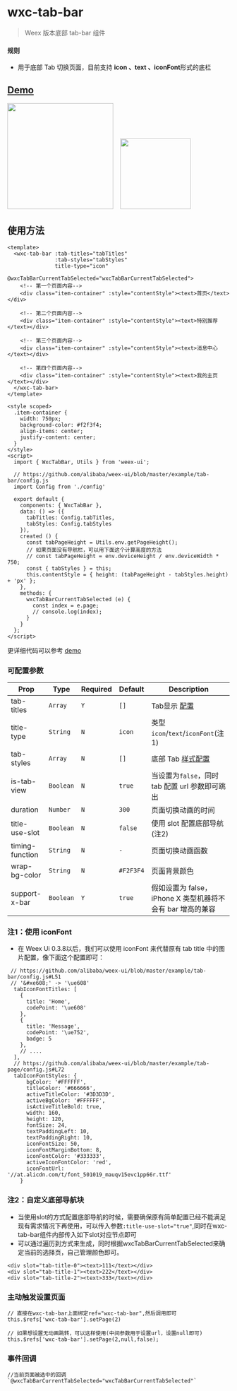 # wxc-tab-bar

> Weex 版本底部 tab-bar 组件

#### 规则
- 用于底部 Tab 切换页面，目前支持 **icon 、text 、iconFont**形式的底栏

## [Demo](https://h5.m.taobao.com/trip/wx-detection-demo/tab-bar/index.html?_wx_tpl=https%3A%2F%2Fh5.m.taobao.com%2Ftrip%2Fwx-detection-demo%2Ftab-bar%2Findex.weex.js)


<img src="https://img.alicdn.com/tfs/TB1n6jOg3DD8KJjy0FdXXcjvXXa-562-1000.gif" width="240"/>&nbsp;&nbsp;&nbsp;&nbsp;<img src="https://img.alicdn.com/tfs/TB1AEx7gcLJ8KJjy0FnXXcFDpXa-200-200.png" width="160"/>


## 使用方法

```vue
<template>
  <wxc-tab-bar :tab-titles="tabTitles"
               :tab-styles="tabStyles"
               title-type="icon"
               @wxcTabBarCurrentTabSelected="wxcTabBarCurrentTabSelected">
    <!-- 第一个页面内容-->
    <div class="item-container" :style="contentStyle"><text>首页</text></div>

    <!-- 第二个页面内容-->
    <div class="item-container" :style="contentStyle"><text>特别推荐</text></div>

    <!-- 第三个页面内容-->
    <div class="item-container" :style="contentStyle"><text>消息中心</text></div>

    <!-- 第四个页面内容-->
    <div class="item-container" :style="contentStyle"><text>我的主页</text></div>
  </wxc-tab-bar>
</template>

<style scoped>
  .item-container {
    width: 750px;
    background-color: #f2f3f4;
    align-items: center;
    justify-content: center;
  }
</style>
<script>
  import { WxcTabBar, Utils } from 'weex-ui';

  // https://github.com/alibaba/weex-ui/blob/master/example/tab-bar/config.js
  import Config from './config'

  export default {
    components: { WxcTabBar },
    data: () => ({
      tabTitles: Config.tabTitles,
      tabStyles: Config.tabStyles
    }),
    created () {
      const tabPageHeight = Utils.env.getPageHeight();
      // 如果页面没有导航栏，可以用下面这个计算高度的方法
      // const tabPageHeight = env.deviceHeight / env.deviceWidth * 750;
      const { tabStyles } = this;
      this.contentStyle = { height: (tabPageHeight - tabStyles.height) + 'px' };
    },
    methods: {
      wxcTabBarCurrentTabSelected (e) {
        const index = e.page;
        // console.log(index);
      }
    }
  };
</script>

```
更详细代码可以参考 [demo](https://github.com/alibaba/weex-ui/blob/master/example/tab-bar/index.vue)


### 可配置参数

| Prop | Type | Required | Default | Description |
|-------------|------------|--------|-----|-----|
| tab-titles | `Array` |`Y`| `[]` | Tab显示 [配置](https://github.com/alibaba/weex-ui/blob/master/example/tab-bar/config.js#L7)|
| title-type | `String` |`N`| `icon` | 类型 `icon`/`text`/`iconFont`(注1)|
| tab-styles | `Array` |`N`| `[]` |  底部 Tab [样式配置](https://github.com/alibaba/weex-ui/blob/master/example/tab-bar/config.js)|
| is-tab-view | `Boolean` |`N`| `true` |当设置为`false`，同时 tab 配置 url 参数即可跳出 |
| duration | `Number` |`N`| `300` | 页面切换动画的时间 |
| title-use-slot | `Boolean` |`N`| `false` | 使用 slot 配置底部导航 (注2)|
| timing-function | `String` |`N`| `-` | 页面切换动画函数 |
| wrap-bg-color | `String` |`N`| `#F2F3F4` |页面背景颜色|
| support-x-bar | `Boolean` |`Y`| `true` |假如设置为 false，iPhone X 类型机器将不会有 bar 增高的兼容|

### 注1：使用 iconFont

- 在 Weex Ui 0.3.8以后，我们可以使用 iconFont 来代替原有 tab title 中的图片配置，像下面这个配置即可：

```
 // https://github.com/alibaba/weex-ui/blob/master/example/tab-bar/config.js#L51
 // '&#xe608;' -> '\ue608'
  tabIconFontTitles: [
    {
      title: 'Home',
      codePoint: '\ue608'
    },
    {
      title: 'Message',
      codePoint: '\ue752',
      badge: 5
    },
    // ....
  ],
  // https://github.com/alibaba/weex-ui/blob/master/example/tab-page/config.js#L72
  tabIconFontStyles: {
      bgColor: '#FFFFFF',
      titleColor: '#666666',
      activeTitleColor: '#3D3D3D',
      activeBgColor: '#FFFFFF',
      isActiveTitleBold: true,
      width: 160,
      height: 120,
      fontSize: 24,
      textPaddingLeft: 10,
      textPaddingRight: 10,
      iconFontSize: 50,
      iconFontMarginBottom: 8,
      iconFontColor: '#333333',
      activeIconFontColor: 'red',
      iconFontUrl: '//at.alicdn.com/t/font_501019_mauqv15evc1pp66r.ttf'
    }
```

### 注2：自定义底部导航块
- 当使用slot的方式配置底部导航的时候，需要确保原有简单配置已经不能满足现有需求情况下再使用，可以传入参数`:title-use-slot="true"`,同时在wxc-tab-bar组件内部传入如下slot对应节点即可
- 可以通过遍历到方式来生成，同时根据wxcTabBarCurrentTabSelected来确定当前的选择页，自己管理颜色即可。
```
<div slot="tab-title-0"><text>111</text></div>
<div slot="tab-title-1"><text>222</text></div>
<div slot="tab-title-2"><text>333</text></div>
```


### 主动触发设置页面

```
// 直接在wxc-tab-bar上面绑定ref="wxc-tab-bar",然后调用即可
this.$refs['wxc-tab-bar'].setPage(2)

// 如果想设置无动画跳转，可以这样使用(中间参数用于设置url，设置null即可)
this.$refs['wxc-tab-bar'].setPage(2,null,false);

```

### 事件回调
```
//当前页面被选中的回调`@wxcTabBarCurrentTabSelected="wxcTabBarCurrentTabSelected"`
```

